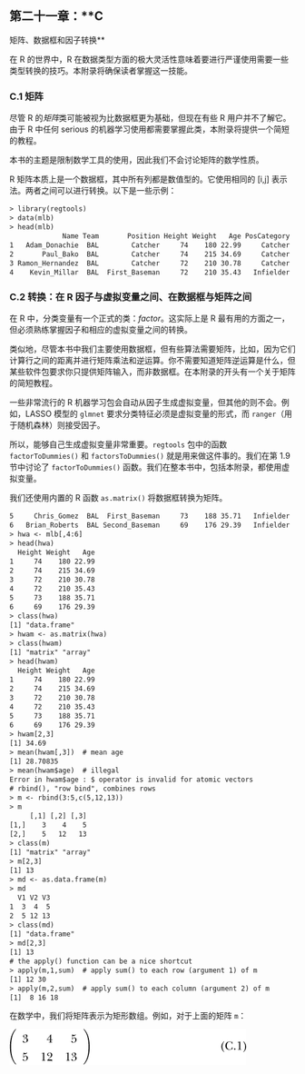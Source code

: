 ## 第二十一章：**C

矩阵、数据框和因子转换**

在 R 的世界中，R 在数据类型方面的极大灵活性意味着要进行严谨使用需要一些类型转换的技巧。本附录将确保读者掌握这一技能。

### C.1 矩阵

尽管 R 的*矩阵*类可能被视为比数据框更为基础，但现在有些 R 用户并不了解它。由于 R 中任何 serious 的机器学习使用都需要掌握此类，本附录将提供一个简短的教程。

本书的主题是限制数学工具的使用，因此我们不会讨论矩阵的数学性质。

R 矩阵本质上是一个数据框，其中所有列都是数值型的。它使用相同的 [i,j] 表示法。两者之间可以进行转换。以下是一些示例：

```
> library(regtools)
> data(mlb)
> head(mlb)
             Name Team       Position Height Weight   Age PosCategory
1   Adam_Donachie  BAL        Catcher     74    180 22.99     Catcher
2       Paul_Bako  BAL        Catcher     74    215 34.69     Catcher
3 Ramon_Hernandez  BAL        Catcher     72    210 30.78     Catcher
4    Kevin_Millar  BAL  First_Baseman     72    210 35.43   Infielder
```

### C.2 转换：在 R 因子与虚拟变量之间、在数据框与矩阵之间

在 R 中，分类变量有一个正式的类：*factor*。这实际上是 R 最有用的方面之一，但必须熟练掌握因子和相应的虚拟变量之间的转换。

类似地，尽管本书中我们主要使用数据框，但有些算法需要矩阵，比如，因为它们计算行之间的距离并进行矩阵乘法和逆运算。你不需要知道矩阵逆运算是什么，但某些软件包要求你只提供矩阵输入，而非数据框。在本附录的开头有一个关于矩阵的简短教程。

一些非常流行的 R 机器学习包会自动从因子生成虚拟变量，但其他的则不会。例如，LASSO 模型的 `glmnet` 要求分类特征必须是虚拟变量的形式，而 `ranger`（用于随机森林）则接受因子。

所以，能够自己生成虚拟变量非常重要。`regtools` 包中的函数 `factorToDummies()` 和 `factorsToDummies()` 就是用来做这件事的。我们在第 1.9 节中讨论了 `factorToDummies()` 函数。我们在整本书中，包括本附录，都使用虚拟变量。

我们还使用内置的 R 函数 `as.matrix()` 将数据框转换为矩阵。

```
5     Chris_Gomez  BAL  First_Baseman     73    188 35.71   Infielder
6   Brian_Roberts  BAL Second_Baseman     69    176 29.39   Infielder
> hwa <- mlb[,4:6]
> head(hwa)
  Height Weight   Age
1     74    180 22.99
2     74    215 34.69
3     72    210 30.78
4     72    210 35.43
5     73    188 35.71
6     69    176 29.39
> class(hwa)
[1] "data.frame"
> hwam <- as.matrix(hwa)
> class(hwam)
[1] "matrix" "array"
> head(hwam)
  Height Weight   Age
1     74    180 22.99
2     74    215 34.69
3     72    210 30.78
4     72    210 35.43
5     73    188 35.71
6     69    176 29.39
> hwam[2,3]
[1] 34.69
> mean(hwam[,3])  # mean age
[1] 28.70835
> mean(hwam$age)  # illegal
Error in hwam$age : $ operator is invalid for atomic vectors
# rbind(), "row bind", combines rows
> m <- rbind(3:5,c(5,12,13))
> m
     [,1] [,2] [,3]
[1,]    3    4    5
[2,]    5   12   13
> class(m)
[1] "matrix" "array"
> m[2,3]
[1] 13
> md <- as.data.frame(m)
> md
  V1 V2 V3
1  3  4  5
2  5 12 13
> class(md)
[1] "data.frame"
> md[2,3]
[1] 13
# the apply() function can be a nice shortcut
> apply(m,1,sum)  # apply sum() to each row (argument 1) of m
[1] 12 30
> apply(m,2,sum)  # apply sum() to each column (argument 2) of m
[1]  8 16 18
```

在数学中，我们将矩阵表示为矩形数组。例如，对于上面的矩阵 `m`：

![Image](img/app03equ01.jpg)
